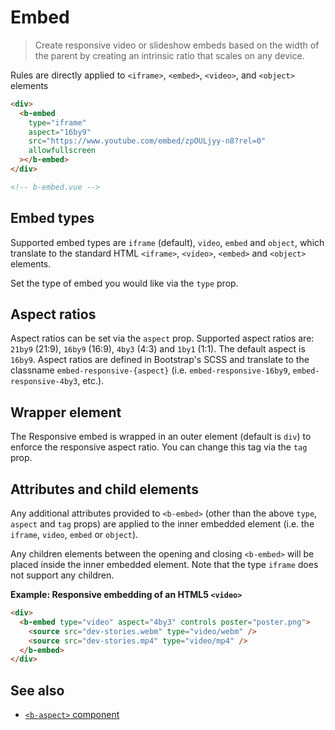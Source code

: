 # Embed

> Create responsive video or slideshow embeds based on the width of the parent by creating an
> intrinsic ratio that scales on any device.

Rules are directly applied to `<iframe>`, `<embed>`, `<video>`, and `<object>` elements

```html
<div>
  <b-embed
    type="iframe"
    aspect="16by9"
    src="https://www.youtube.com/embed/zpOULjyy-n8?rel=0"
    allowfullscreen
  ></b-embed>
</div>

<!-- b-embed.vue -->
```

## Embed types

Supported embed types are `iframe` (default), `video`, `embed` and `object`, which translate to the
standard HTML `<iframe>`, `<video>`, `<embed>` and `<object>` elements.

Set the type of embed you would like via the `type` prop.

## Aspect ratios

Aspect ratios can be set via the `aspect` prop. Supported aspect ratios are: `21by9` (21:9), `16by9`
(16:9), `4by3` (4:3) and `1by1` (1:1). The default aspect is `16by9`. Aspect ratios are defined in
Bootstrap's SCSS and translate to the classname `embed-responsive-{aspect}` (i.e.
`embed-responsive-16by9`, `embed-responsive-4by3`, etc.).

## Wrapper element

The Responsive embed is wrapped in an outer element (default is `div`) to enforce the responsive
aspect ratio. You can change this tag via the `tag` prop.

## Attributes and child elements

Any additional attributes provided to `<b-embed>` (other than the above `type`, `aspect` and `tag`
props) are applied to the inner embedded element (i.e. the `iframe`, `video`, `embed` or `object`).

Any children elements between the opening and closing `<b-embed>` will be placed inside the inner
embedded element. Note that the type `iframe` does not support any children.

**Example: Responsive embedding of an HTML5 `<video>`**

```html
<div>
  <b-embed type="video" aspect="4by3" controls poster="poster.png">
    <source src="dev-stories.webm" type="video/webm" />
    <source src="dev-stories.mp4" type="video/mp4" />
  </b-embed>
</div>
```

## See also

- [`<b-aspect>` component](/docs/components/aspect)

<!-- Component reference added automatically from component package.json -->
